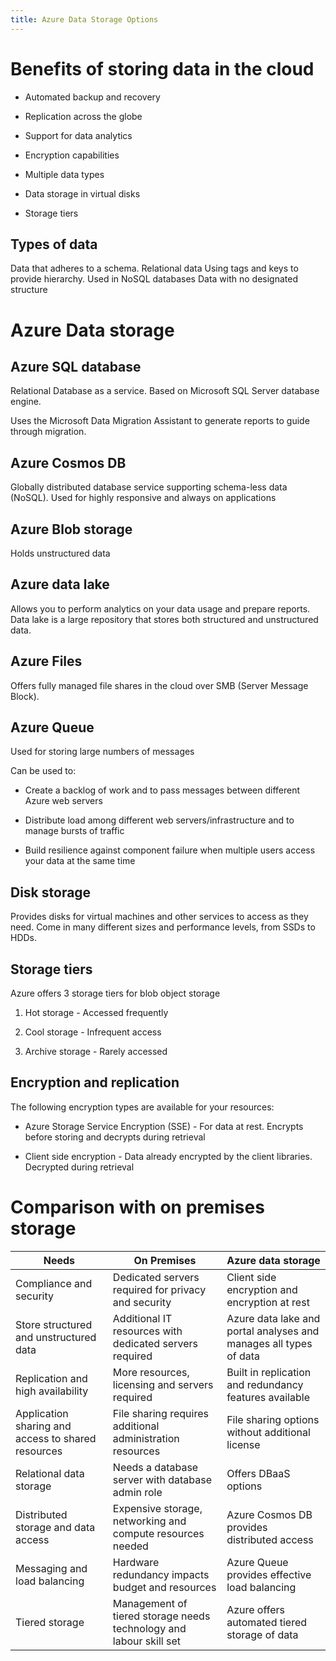 ```yaml
---
title: Azure Data Storage Options
---
```


# Benefits of storing data in the cloud

-   Automated backup and recovery

-   Replication across the globe

-   Support for data analytics

-   Encryption capabilities

-   Multiple data types

-   Data storage in virtual disks

-   Storage tiers

## Types of data

<Definition name="Structured Data">
Data that adheres to a schema. Relational data
</Definition>

<Definition name="Semi-Structured Data">
Using tags and keys to provide hierarchy. Used in NoSQL databases
</Definition>

<Definition name="Unstructured Data">
Data with no designated structure
</Definition>

# Azure Data storage

## Azure SQL database

Relational Database as a service. Based on Microsoft SQL Server database
engine.

Uses the Microsoft Data Migration Assistant to generate reports to guide
through migration.

## Azure Cosmos DB

Globally distributed database service supporting schema-less data
(NoSQL). Used for highly responsive and always on applications

## Azure Blob storage

Holds unstructured data

## Azure data lake

Allows you to perform analytics on your data usage and prepare reports.
Data lake is a large repository that stores both structured and
unstructured data.

## Azure Files

Offers fully managed file shares in the cloud over SMB (Server Message
Block).

## Azure Queue

Used for storing large numbers of messages

Can be used to:

-   Create a backlog of work and to pass messages between different
    Azure web servers

-   Distribute load among different web servers/infrastructure and to
    manage bursts of traffic

-   Build resilience against component failure when multiple users
    access your data at the same time

## Disk storage

Provides disks for virtual machines and other services to access as they
need. Come in many different sizes and performance levels, from SSDs to
HDDs.

## Storage tiers

Azure offers 3 storage tiers for blob object storage

1.  Hot storage - Accessed frequently

2.  Cool storage - Infrequent access

3.  Archive storage - Rarely accessed

## Encryption and replication

The following encryption types are available for your resources:

-   Azure Storage Service Encryption (SSE) - For data at rest. Encrypts
    before storing and decrypts during retrieval

-   Client side encryption - Data already encrypted by the client
    libraries. Decrypted during retrieval

# Comparison with on premises storage

| Needs                                              | On Premises                                                        | Azure data storage                                                |
| -------------------------------------------------- | ------------------------------------------------------------------ | ----------------------------------------------------------------- |
| Compliance and security                            | Dedicated servers required for privacy and security                | Client side encryption and encryption at rest                     |
| Store structured and unstructured data             | Additional IT resources with dedicated servers required            | Azure data lake and portal analyses and manages all types of data |
| Replication and high availability                  | More resources, licensing and servers required                     | Built in replication and redundancy features available            |
| Application sharing and access to shared resources | File sharing requires additional administration resources          | File sharing options without additional license                   |
| Relational data storage                            | Needs a database server with database admin role                   | Offers DBaaS options                                              |
| Distributed storage and data access                | Expensive storage, networking and compute resources needed         | Azure Cosmos DB provides distributed access                       |
| Messaging and load balancing                       | Hardware redundancy impacts budget and resources                   | Azure Queue provides effective load balancing                     |
| Tiered storage                                     | Management of tiered storage needs technology and labour skill set | Azure offers automated tiered storage of data                     |
